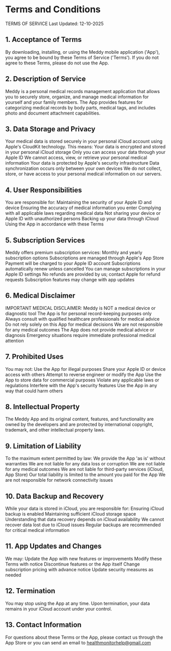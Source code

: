 # Terms and Conditions

TERMS OF SERVICE
Last Updated: 12-10-2025
## 1. Acceptance of Terms
By downloading, installing, or using the Meddy mobile application ('App'), you agree to be bound by these Terms of Service ('Terms'). If you do not agree to these Terms, please do not use the App.

## 2. Description of Service
Meddy is a personal medical records management application that allows you to securely store, organize, and manage medical information for yourself and your family members. The App provides features for categorizing medical records by body parts, medical tags, and includes photo and document attachment capabilities.

## 3. Data Storage and Privacy
Your medical data is stored securely in your personal iCloud account using Apple's CloudKit technology. This means:
Your data is encrypted and stored in your personal iCloud storage
Only you can access your data through your Apple ID
We cannot access, view, or retrieve your personal medical information
Your data is protected by Apple's security infrastructure
Data synchronization occurs only between your own devices
We do not collect, store, or have access to your personal medical information on our servers.

## 4. User Responsibilities
You are responsible for:
Maintaining the security of your Apple ID and device
Ensuring the accuracy of medical information you enter
Complying with all applicable laws regarding medical data
Not sharing your device or Apple ID with unauthorized persons
Backing up your data through iCloud
Using the App in accordance with these Terms

## 5. Subscription Services
Meddy offers premium subscription services:
Monthly and yearly subscription options
Subscriptions are managed through Apple's App Store
Payment will be charged to your Apple ID account
Subscriptions automatically renew unless cancelled
You can manage subscriptions in your Apple ID settings
No refunds are provided by us; contact Apple for refund requests
Subscription features may change with app updates

## 6. Medical Disclaimer
IMPORTANT MEDICAL DISCLAIMER:
Meddy is NOT a medical device or diagnostic tool
The App is for personal record-keeping purposes only
Always consult with qualified healthcare professionals for medical advice
Do not rely solely on this App for medical decisions
We are not responsible for any medical outcomes
The App does not provide medical advice or diagnosis
Emergency situations require immediate professional medical attention

## 7. Prohibited Uses
You may not:
Use the App for illegal purposes
Share your Apple ID or device access with others
Attempt to reverse engineer or modify the App
Use the App to store data for commercial purposes
Violate any applicable laws or regulations
Interfere with the App's security features
Use the App in any way that could harm others

## 8. Intellectual Property
The Meddy App and its original content, features, and functionality are owned by the developers and are protected by international copyright, trademark, and other intellectual property laws.

## 9. Limitation of Liability
To the maximum extent permitted by law:
We provide the App 'as is' without warranties
We are not liable for any data loss or corruption
We are not liable for any medical outcomes
We are not liable for third-party services (iCloud, App Store)
Our total liability is limited to the amount you paid for the App
We are not responsible for network connectivity issues

## 10. Data Backup and Recovery
While your data is stored in iCloud, you are responsible for:
Ensuring iCloud backup is enabled
Maintaining sufficient iCloud storage space
Understanding that data recovery depends on iCloud availability
We cannot recover data lost due to iCloud issues
Regular backups are recommended for critical medical information

## 11. App Updates and Changes
We may:
Update the App with new features or improvements
Modify these Terms with notice
Discontinue features or the App itself
Change subscription pricing with advance notice
Update security measures as needed

## 12. Termination
You may stop using the App at any time. Upon termination, your data remains in your iCloud account under your control.

## 13. Contact Information
For questions about these Terms or the App, please contact us through the App Store or you can send an email to healthmonitorhelp@gmail.com

